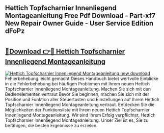 ## Hettich Topfscharnier Innenliegend Montageanleitung Free Pdf Download - Part-xf7 New Repair Owner Guide - User Service Edition dFoPz

# <h2><a href="http://df76mo.blite.top/?on=Hettich+Topfscharnier+Innenliegend+Montageanleitung">🔗Download 👉🔴 Hettich Topfscharnier Innenliegend Montageanleitung</a></h2>

[![Hettich Topfscharnier Innenliegend Montageanleitung new download](https://i.imgur.com/lujVjoI.png)](http://df76mo.blite.top/?on=Hettich+Topfscharnier+Innenliegend+Montageanleitung)
Fehlerbehebung leicht gemacht Dieses Handbuch bietet wertvolle Einblicke in die Fehlerbehebung bei häufigen Problemen mit Ihrem neuen Hettich Topfscharnier Innenliegend Montageanleitung. Machen Sie sich mit den Bedienelementen vertraut Bevor Sie beginnen, machen Sie sich mit der Position und Funktion aller Steuertasten und Einstellungen auf Ihrem Hettich Topfscharnier Innenliegend Montageanleitung vertraut. Entdecken Sie die Möglichkeiten der Funktionsliste mit Ihrem neuen Hettich Topfscharnier Innenliegend Montageanleitung. Wir sind Ihrem Erfolg verpflichtet, Hettich Topfscharnier Innenliegend Montageanleitung. Unser Ziel ist es, Sie zu befähigen, die besten Ergebnisse zu erzielen.
